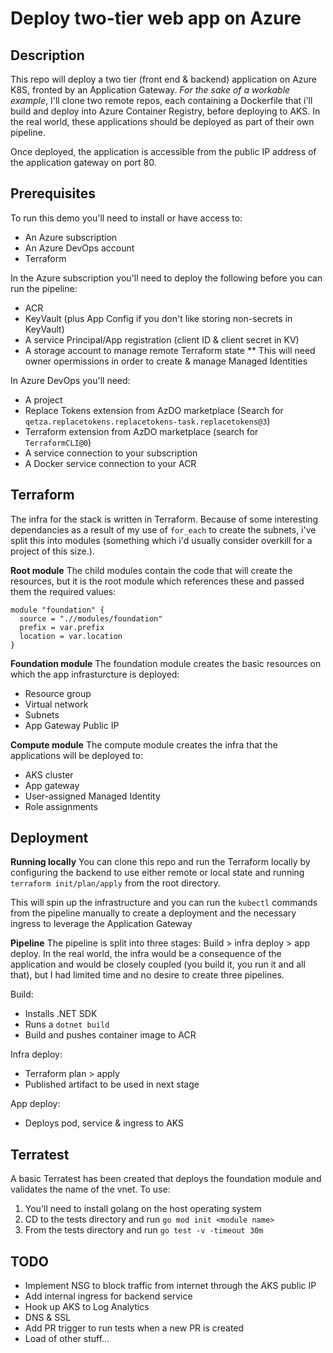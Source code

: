 # Deploy two-tier web app on Azure

## Description
This repo will deploy a two tier (front end & backend) application on Azure K8S, fronted by an Application Gateway. _For the sake of a workable example_, I'll clone two remote repos, each containing a Dockerfile that i'll build and deploy into Azure Container Registry, before deploying to AKS. In the real world, these applications should be deployed as part of their own pipeline.

Once deployed, the application is accessible from the public IP address of the application gateway on port 80.

## Prerequisites
To run this demo you'll need to install or have access to:
* An Azure subscription
* An Azure DevOps account
* Terraform

In the Azure subscription you'll need to deploy the following before you can run the pipeline:
* ACR
* KeyVault (plus App Config if you don't like storing non-secrets in KeyVault)
* A service Principal/App registration (client ID & client secret in KV)
* A storage account to manage remote Terraform state
** This will need owner opermissions in order to create & manage Managed Identities

In Azure DevOps you'll need:
* A project
* Replace Tokens extension from AzDO marketplace (Search for `qetza.replacetokens.replacetokens-task.replacetokens@3`)
* Terraform extension from AzDO marketplace (search for `TerraformCLI@0`)
* A service connection to your subscription
* A Docker service connection to your ACR

## Terraform
The infra for the stack is written in Terraform. Because of some interesting dependancies as a result of my use of `for_each` to create the subnets, i've split this into modules (something which i'd usually consider overkill for a project of this size.).

**Root module**
The child modules contain the code that will create the resources, but it is the root module which references these and passed them the required values:

```
module "foundation" {
  source = ".//modules/foundation"
  prefix = var.prefix
  location = var.location
}
```

**Foundation module**
The foundation module creates the basic resources on which the app infrasturcture is deployed:
* Resource group
* Virtual network
* Subnets
* App Gateway Public IP

**Compute module**
The compute module creates the infra that the applications will be deployed to:
* AKS cluster
* App gateway
* User-assigned Managed Identity
* Role assignments


## Deployment

**Running locally**
You can clone this repo and run the Terraform locally by configuring the backend to use either remote or local state and running `terraform init/plan/apply` from the root directory.

This will spin up the infrastructure and you can run the `kubectl` commands from the pipeline manually to create a deployment and the necessary ingress to leverage the Application Gateway

**Pipeline**
The pipeline is split into three stages: Build > infra deploy > app deploy. In the real world, the infra would be a consequence of the application and would be closely coupled (you build it, you run it and all that), but I had limited time and no desire to create three pipelines.

Build:
* Installs .NET SDK
* Runs a `dotnet build`
* Build and pushes container image to ACR

Infra deploy:
* Terraform plan > apply
* Published artifact to be used in next stage

App deploy:
* Deploys pod, service & ingress to AKS


## Terratest
A basic Terratest has been created that deploys the foundation module and validates the name of the vnet. To use:
1. You'll need to install golang on the host operating system
2. CD to the tests directory and run `go mod init <module name>`
2. From the tests directory and run `go test -v -timeout 30m`

## TODO
* Implement NSG to block traffic from internet through the AKS public IP
* Add internal ingress for backend service
* Hook up AKS to Log Analytics
* DNS & SSL
* Add PR trigger to run tests when a new PR is created
* Load of other stuff...
